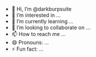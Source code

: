 - 👋 Hi, I’m @darkburpsuite
- 👀 I’m interested in ...
- 🌱 I’m currently learning ...
- 💞️ I’m looking to collaborate on ...
- 📫 How to reach me ...
- 😄 Pronouns: ...
- ⚡ Fun fact: ...

<!---
darkburpsuite/darkburpsuite is a ✨ special ✨ repository because its `README.md` (this file) appears on your GitHub profile.
You can click the Preview link to take a look at your changes.
--->
